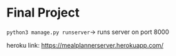 # Final Project

`python3 manage.py runserver`-> runs server on port 8000

heroku link: https://mealplannerserver.herokuapp.com/